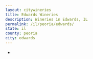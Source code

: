 ```yaml
---
layout: citywineries
title: Edwards Wineries
description: Wineries in Edwards, IL
permalink: /il/peoria/edwards/
state: il
county: peoria
city: edwards
---
```

-
